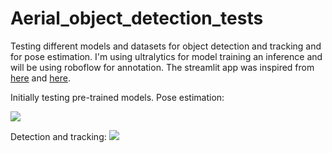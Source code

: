 # Aerial_object_detection_tests
Testing different models and datasets for object detection and tracking and for pose estimation. I'm using ultralytics for model training an inference and will be using roboflow for annotation. 
The streamlit app was inspired from [here](https://medium.com/@mycodingmantras/building-a-real-time-object-detection-and-tracking-app-with-yolov8-and-streamlit-part-1-30c56f5eb956) and [here](https://lalodatos.medium.com/building-your-own-real-time-object-detection-app-roboflow-yolov8-and-streamlit-part-1-f577cf0aa6e5).

Initially testing pre-trained models. Pose estimation:

![](https://github.com/crisjosil/Aerial_object_detection_tests/blob/master/Dance_short_.gif)


Detection and tracking:
![](https://github.com/crisjosil/Aerial_object_detection_tests/blob/master/Dog_short.gif)



